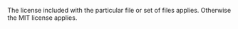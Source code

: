 The license included with the particular file or set of files applies. Otherwise the MIT license applies. 
